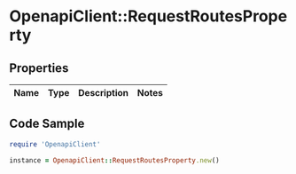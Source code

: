 # OpenapiClient::RequestRoutesProperty

## Properties

Name | Type | Description | Notes
------------ | ------------- | ------------- | -------------

## Code Sample

```ruby
require 'OpenapiClient'

instance = OpenapiClient::RequestRoutesProperty.new()
```


